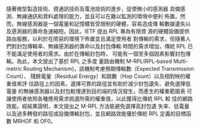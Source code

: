 隨著微型製造技術、資通訊技術及電池技術的進步，促使微小的感測器
具備感測、無線通訊和資料處理的能力，並且可以在難以監測的環境中便利
佈置。然而，無線感測器是一個電量和記憶體皆受限制的硬體，容易造成傳
輸數據遺失以及感測器的壽命急速縮短。因此，IETF 提出 RPL 專為有限資
源的硬體設備提供路由服務，以利於在險惡的環境下佈置並且滿足使用者
對傳輸的需求，但隨著人們對封包傳輸率、無線感測器的壽命以及封包傳輸
時間的需求增加，傳統 RPL 已不能滿足使用者的需求。由於在傳輸封包時，
可能有一個至多個因素影響封包傳輸。為此，本文提出了基於 RPL 之多度
量路由機制 M-RPL(RPL-based Multi-metric Routing 
Mechanism)，該機制考慮預期傳輸數（Expected Transmission Count）、
殘餘電量（Residual Energy）和跳數（Hop Count）以及相對映的權重值來評
估路徑上的因素，選擇可靠的路徑並有助於減少封包遺失、避免選擇低電量
的無線感測器以及封包較慢達到目的端的情況發生，而產生的權重範圍表
可讓使用者依照各種應用需求挑選所需的權重值，以此獲得比傳統 RPL 較
佳的網路效能。經結果證明，本文提出之 M-RPL 方法能避免選擇高封包遺
失率、低電量以及過多轉發的路徑或設備傳輸封包，並且網路效能優於傳統
RPL 定義的目標函數 MRHOF 和 OF0。
